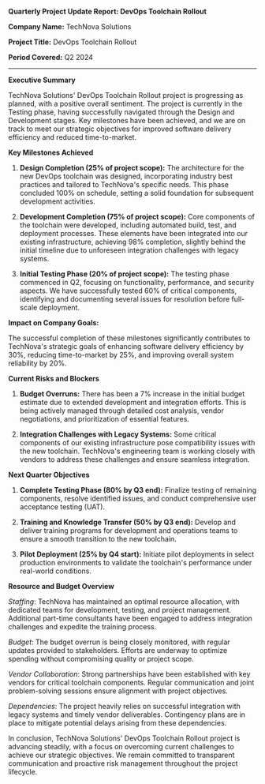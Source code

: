 **Quarterly Project Update Report: DevOps Toolchain Rollout**

**Company Name:** TechNova Solutions

**Project Title:** DevOps Toolchain Rollout

**Period Covered:** Q2 2024

---

**Executive Summary**

TechNova Solutions' DevOps Toolchain Rollout project is progressing as planned, with a positive overall sentiment. The project is currently in the Testing phase, having successfully navigated through the Design and Development stages. Key milestones have been achieved, and we are on track to meet our strategic objectives for improved software delivery efficiency and reduced time-to-market.

**Key Milestones Achieved**

1. **Design Completion (25% of project scope):** The architecture for the new DevOps toolchain was designed, incorporating industry best practices and tailored to TechNova's specific needs. This phase concluded 100% on schedule, setting a solid foundation for subsequent development activities.

2. **Development Completion (75% of project scope):** Core components of the toolchain were developed, including automated build, test, and deployment processes. These elements have been integrated into our existing infrastructure, achieving 98% completion, slightly behind the initial timeline due to unforeseen integration challenges with legacy systems.

3. **Initial Testing Phase (20% of project scope):** The testing phase commenced in Q2, focusing on functionality, performance, and security aspects. We have successfully tested 60% of critical components, identifying and documenting several issues for resolution before full-scale deployment.

**Impact on Company Goals:**

The successful completion of these milestones significantly contributes to TechNova's strategic goals of enhancing software delivery efficiency by 30%, reducing time-to-market by 25%, and improving overall system reliability by 20%.

**Current Risks and Blockers**

1. **Budget Overruns:** There has been a 7% increase in the initial budget estimate due to extended development and integration efforts. This is being actively managed through detailed cost analysis, vendor negotiations, and prioritization of essential features.

2. **Integration Challenges with Legacy Systems:** Some critical components of our existing infrastructure pose compatibility issues with the new toolchain. TechNova's engineering team is working closely with vendors to address these challenges and ensure seamless integration.

**Next Quarter Objectives**

1. **Complete Testing Phase (80% by Q3 end):** Finalize testing of remaining components, resolve identified issues, and conduct comprehensive user acceptance testing (UAT).

2. **Training and Knowledge Transfer (50% by Q3 end):** Develop and deliver training programs for development and operations teams to ensure a smooth transition to the new toolchain.

3. **Pilot Deployment (25% by Q4 start):** Initiate pilot deployments in select production environments to validate the toolchain's performance under real-world conditions.

**Resource and Budget Overview**

*Staffing*: TechNova has maintained an optimal resource allocation, with dedicated teams for development, testing, and project management. Additional part-time consultants have been engaged to address integration challenges and expedite the training process.

*Budget*: The budget overrun is being closely monitored, with regular updates provided to stakeholders. Efforts are underway to optimize spending without compromising quality or project scope.

*Vendor Collaboration*: Strong partnerships have been established with key vendors for critical toolchain components. Regular communication and joint problem-solving sessions ensure alignment with project objectives.

*Dependencies*: The project heavily relies on successful integration with legacy systems and timely vendor deliverables. Contingency plans are in place to mitigate potential delays arising from these dependencies.

In conclusion, TechNova Solutions' DevOps Toolchain Rollout project is advancing steadily, with a focus on overcoming current challenges to achieve our strategic objectives. We remain committed to transparent communication and proactive risk management throughout the project lifecycle.